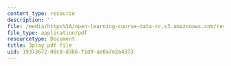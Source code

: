 ```yaml
---
content_type: resource
description: ''
file: /media/https%3A/open-learning-course-data-rc.s3.amazonaws.com/res-6-012-introduction-to-probability-spring-2018/1937367208c8d3b6f1d9ae0a7e2a4373_MlsVWPWIxHI.pdf
file_type: application/pdf
resourcetype: Document
title: 3play pdf file
uid: 19373672-08c8-d3b6-f1d9-ae0a7e2a4373
---
```

